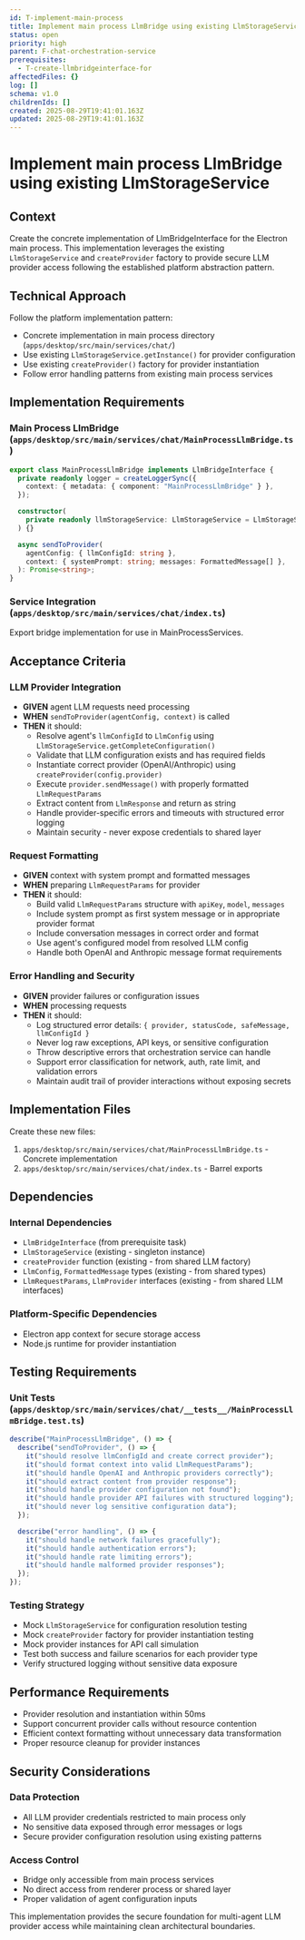 ```yaml
---
id: T-implement-main-process
title: Implement main process LlmBridge using existing LlmStorageService
status: open
priority: high
parent: F-chat-orchestration-service
prerequisites:
  - T-create-llmbridgeinterface-for
affectedFiles: {}
log: []
schema: v1.0
childrenIds: []
created: 2025-08-29T19:41:01.163Z
updated: 2025-08-29T19:41:01.163Z
---
```


# Implement main process LlmBridge using existing LlmStorageService

## Context

Create the concrete implementation of LlmBridgeInterface for the Electron main process. This implementation leverages the existing `LlmStorageService` and `createProvider` factory to provide secure LLM provider access following the established platform abstraction pattern.

## Technical Approach

Follow the platform implementation pattern:

- Concrete implementation in main process directory (`apps/desktop/src/main/services/chat/`)
- Use existing `LlmStorageService.getInstance()` for provider configuration
- Use existing `createProvider()` factory for provider instantiation
- Follow error handling patterns from existing main process services

## Implementation Requirements

### Main Process LlmBridge (`apps/desktop/src/main/services/chat/MainProcessLlmBridge.ts`)

```typescript
export class MainProcessLlmBridge implements LlmBridgeInterface {
  private readonly logger = createLoggerSync({
    context: { metadata: { component: "MainProcessLlmBridge" } },
  });

  constructor(
    private readonly llmStorageService: LlmStorageService = LlmStorageService.getInstance(),
  ) {}

  async sendToProvider(
    agentConfig: { llmConfigId: string },
    context: { systemPrompt: string; messages: FormattedMessage[] },
  ): Promise<string>;
}
```

### Service Integration (`apps/desktop/src/main/services/chat/index.ts`)

Export bridge implementation for use in MainProcessServices.

## Acceptance Criteria

### LLM Provider Integration

- **GIVEN** agent LLM requests need processing
- **WHEN** `sendToProvider(agentConfig, context)` is called
- **THEN** it should:
  - Resolve agent's `llmConfigId` to `LlmConfig` using `LlmStorageService.getCompleteConfiguration()`
  - Validate that LLM configuration exists and has required fields
  - Instantiate correct provider (OpenAI/Anthropic) using `createProvider(config.provider)`
  - Execute `provider.sendMessage()` with properly formatted `LlmRequestParams`
  - Extract content from `LlmResponse` and return as string
  - Handle provider-specific errors and timeouts with structured error logging
  - Maintain security - never expose credentials to shared layer

### Request Formatting

- **GIVEN** context with system prompt and formatted messages
- **WHEN** preparing `LlmRequestParams` for provider
- **THEN** it should:
  - Build valid `LlmRequestParams` structure with `apiKey`, `model`, `messages`
  - Include system prompt as first system message or in appropriate provider format
  - Include conversation messages in correct order and format
  - Use agent's configured model from resolved LLM config
  - Handle both OpenAI and Anthropic message format requirements

### Error Handling and Security

- **GIVEN** provider failures or configuration issues
- **WHEN** processing requests
- **THEN** it should:
  - Log structured error details: `{ provider, statusCode, safeMessage, llmConfigId }`
  - Never log raw exceptions, API keys, or sensitive configuration
  - Throw descriptive errors that orchestration service can handle
  - Support error classification for network, auth, rate limit, and validation errors
  - Maintain audit trail of provider interactions without exposing secrets

## Implementation Files

Create these new files:

1. `apps/desktop/src/main/services/chat/MainProcessLlmBridge.ts` - Concrete implementation
2. `apps/desktop/src/main/services/chat/index.ts` - Barrel exports

## Dependencies

### Internal Dependencies

- `LlmBridgeInterface` (from prerequisite task)
- `LlmStorageService` (existing - singleton instance)
- `createProvider` function (existing - from shared LLM factory)
- `LlmConfig`, `FormattedMessage` types (existing - from shared types)
- `LlmRequestParams`, `LlmProvider` interfaces (existing - from shared LLM interfaces)

### Platform-Specific Dependencies

- Electron app context for secure storage access
- Node.js runtime for provider instantiation

## Testing Requirements

### Unit Tests (`apps/desktop/src/main/services/chat/__tests__/MainProcessLlmBridge.test.ts`)

```typescript
describe("MainProcessLlmBridge", () => {
  describe("sendToProvider", () => {
    it("should resolve llmConfigId and create correct provider");
    it("should format context into valid LlmRequestParams");
    it("should handle OpenAI and Anthropic providers correctly");
    it("should extract content from provider response");
    it("should handle provider configuration not found");
    it("should handle provider API failures with structured logging");
    it("should never log sensitive configuration data");
  });

  describe("error handling", () => {
    it("should handle network failures gracefully");
    it("should handle authentication errors");
    it("should handle rate limiting errors");
    it("should handle malformed provider responses");
  });
});
```

### Testing Strategy

- Mock `LlmStorageService` for configuration resolution testing
- Mock `createProvider` factory for provider instantiation testing
- Mock provider instances for API call simulation
- Test both success and failure scenarios for each provider type
- Verify structured logging without sensitive data exposure

## Performance Requirements

- Provider resolution and instantiation within 50ms
- Support concurrent provider calls without resource contention
- Efficient context formatting without unnecessary data transformation
- Proper resource cleanup for provider instances

## Security Considerations

### Data Protection

- All LLM provider credentials restricted to main process only
- No sensitive data exposed through error messages or logs
- Secure provider configuration resolution using existing patterns

### Access Control

- Bridge only accessible from main process services
- No direct access from renderer process or shared layer
- Proper validation of agent configuration inputs

This implementation provides the secure foundation for multi-agent LLM provider access while maintaining clean architectural boundaries.

